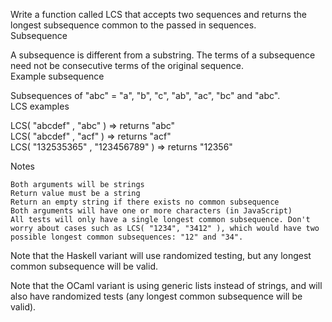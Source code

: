 Write a function called LCS that accepts two sequences and returns the longest subsequence common to the passed in sequences.<br>
Subsequence<br>

A subsequence is different from a substring. The terms of a subsequence need not be consecutive terms of the original sequence.<br>
Example subsequence<br>

Subsequences of "abc" = "a", "b", "c", "ab", "ac", "bc" and "abc".<br>
LCS examples<br>

LCS( "abcdef" , "abc" ) => returns "abc"<br>
LCS( "abcdef" , "acf" ) => returns "acf"<br>
LCS( "132535365" , "123456789" ) => returns "12356"<br>

Notes

    Both arguments will be strings
    Return value must be a string
    Return an empty string if there exists no common subsequence
    Both arguments will have one or more characters (in JavaScript)
    All tests will only have a single longest common subsequence. Don't worry about cases such as LCS( "1234", "3412" ), which would have two possible longest common subsequences: "12" and "34".

Note that the Haskell variant will use randomized testing, but any longest common subsequence will be valid.<br>

Note that the OCaml variant is using generic lists instead of strings, and will also have randomized tests (any longest common subsequence will be valid).
